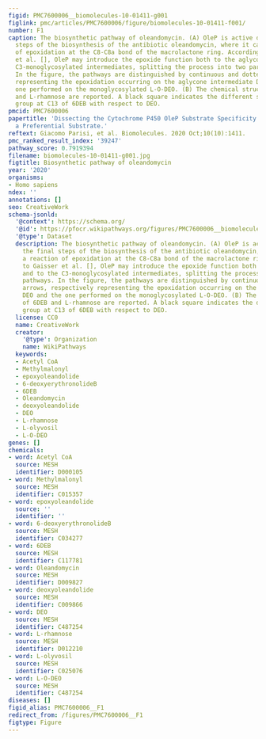 ```yaml
---
figid: PMC7600006__biomolecules-10-01411-g001
figlink: pmc/articles/PMC7600006/figure/biomolecules-10-01411-f001/
number: F1
caption: The biosynthetic pathway of oleandomycin. (A) OleP is active during the final
  steps of the biosynthesis of the antibiotic oleandomycin, where it catalyzes a reaction
  of epoxidation at the C8-C8a bond of the macrolactone ring. According to Gaisser
  et al. [], OleP may introduce the epoxide function both to the aglycone and to the
  C3-monoglycosylated intermediates, splitting the process into two parallel pathways.
  In the figure, the pathways are distinguished by continuous and dotted arrows, respectively
  representing the epoxidation occurring on the aglycone intermediate DEO and the
  one performed on the monoglycosylated L-O-DEO. (B) The chemical structure of 6DEB
  and L-rhamnose are reported. A black square indicates the different substituent
  group at C13 of 6DEB with respect to DEO.
pmcid: PMC7600006
papertitle: 'Dissecting the Cytochrome P450 OleP Substrate Specificity: Evidence for
  a Preferential Substrate.'
reftext: Giacomo Parisi, et al. Biomolecules. 2020 Oct;10(10):1411.
pmc_ranked_result_index: '39247'
pathway_score: 0.7919394
filename: biomolecules-10-01411-g001.jpg
figtitle: Biosynthetic pathway of oleandomycin
year: '2020'
organisms:
- Homo sapiens
ndex: ''
annotations: []
seo: CreativeWork
schema-jsonld:
  '@context': https://schema.org/
  '@id': https://pfocr.wikipathways.org/figures/PMC7600006__biomolecules-10-01411-g001.html
  '@type': Dataset
  description: The biosynthetic pathway of oleandomycin. (A) OleP is active during
    the final steps of the biosynthesis of the antibiotic oleandomycin, where it catalyzes
    a reaction of epoxidation at the C8-C8a bond of the macrolactone ring. According
    to Gaisser et al. [], OleP may introduce the epoxide function both to the aglycone
    and to the C3-monoglycosylated intermediates, splitting the process into two parallel
    pathways. In the figure, the pathways are distinguished by continuous and dotted
    arrows, respectively representing the epoxidation occurring on the aglycone intermediate
    DEO and the one performed on the monoglycosylated L-O-DEO. (B) The chemical structure
    of 6DEB and L-rhamnose are reported. A black square indicates the different substituent
    group at C13 of 6DEB with respect to DEO.
  license: CC0
  name: CreativeWork
  creator:
    '@type': Organization
    name: WikiPathways
  keywords:
  - Acetyl CoA
  - Methylmalonyl
  - epoxyoleandolide
  - 6-deoxyerythronolideB
  - 6DEB
  - Oleandomycin
  - deoxyoleandolide
  - DEO
  - L-rhamnose
  - L-olyvosil
  - L-O-DEO
genes: []
chemicals:
- word: Acetyl CoA
  source: MESH
  identifier: D000105
- word: Methylmalonyl
  source: MESH
  identifier: C015357
- word: epoxyoleandolide
  source: ''
  identifier: ''
- word: 6-deoxyerythronolideB
  source: MESH
  identifier: C034277
- word: 6DEB
  source: MESH
  identifier: C117781
- word: Oleandomycin
  source: MESH
  identifier: D009827
- word: deoxyoleandolide
  source: MESH
  identifier: C009866
- word: DEO
  source: MESH
  identifier: C487254
- word: L-rhamnose
  source: MESH
  identifier: D012210
- word: L-olyvosil
  source: MESH
  identifier: C025076
- word: L-O-DEO
  source: MESH
  identifier: C487254
diseases: []
figid_alias: PMC7600006__F1
redirect_from: /figures/PMC7600006__F1
figtype: Figure
---
```

